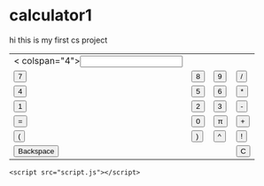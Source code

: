 # calculator1
hi this is my first cs project
<!DOCTYPE html>
<html>
<head>
    <title>Simple Calculator</title>
    <link rel="stylesheet" type="text/css" href="style.css">
    
</head>
<body>
    <table id="calculator">
        <tr>
            <td>< colspan="4"><input type="text" id="display" readonly /></td>
        </tr>
        <tr>
            <td><input type="button" value="7" onclick="appendToDisplay('7')" /></td>
            <td><input type="button" value="8" onclick="appendToDisplay('8')" /></td>
            <td><input type="button" value="9" onclick="appendToDisplay('9')" /></td>
            <td><input type="button" value="/" onclick="appendToDisplay('/')" /></td>
        </tr>
        <tr>
            <td><input type="button" value="4" onclick="appendToDisplay('4')" /></td>
            <td><input type="button" value="5" onclick="appendToDisplay('5')" /></td>
            <td><input type="button" value="6" onclick="appendToDisplay('6')" /></td>
            <td><input type="button" value="*" onclick="appendToDisplay('*')" /></td>
        </tr>
        <tr>
            <td><input type="button" value="1" onclick="appendToDisplay('1')" /></td>
            <td><input type="button" value="2" onclick="appendToDisplay('2')" /></td>
            <td><input type="button" value="3" onclick="appendToDisplay('3')" /></td>
            <td><input type="button" value="-" onclick="appendToDisplay('-')" /></td>
        </tr>
        <tr>
            <td><input type="button" value="=" onclick="calculate()" /></td>
            <td><input type="button" value="0" onclick="appendToDisplay('0')" /></td>
            <td><input type="button" value="π" onclick="appendToDisplay('π')" /></td>
            <td><input type="button" value="+" onclick="appendToDisplay('+')" /></td>
        </tr>
        <tr>
            <td><input type="button" value="(" onclick="appendToDisplay('(')" /></td>
            <td><input type="button" value=")" onclick="appendToDisplay(')')" /></td>
            <td><input type="button" value="^" onclick="appendToDisplay('^')" /></td>
            <td><input type="button" value="!" onclick="factorial()" /></td>
        </tr>
        <tr>
            <td colspan="3"><input type="button" value="Backspace" onclick="backspace()" /></td>
            <td><input type="button" value="C" onclick="clearDisplay()" /></td>
        </tr>
    </table>

    <script src="script.js"></script>
</body>
</html>
